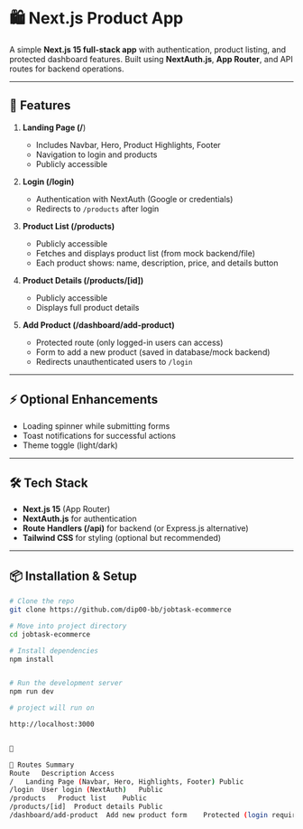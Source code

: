 # 🛍️ Next.js Product App

A simple **Next.js 15 full-stack app** with authentication, product listing, and protected dashboard features. Built using **NextAuth.js**, **App Router**, and API routes for backend operations.

---

## 🚀 Features

1. **Landing Page (/**)  
   - Includes Navbar, Hero, Product Highlights, Footer  
   - Navigation to login and products  
   - Publicly accessible  

2. **Login (/login)**  
   - Authentication with NextAuth (Google or credentials)  
   - Redirects to `/products` after login  

3. **Product List (/products)**  
   - Publicly accessible  
   - Fetches and displays product list (from mock backend/file)  
   - Each product shows: name, description, price, and details button  

4. **Product Details (/products/[id])**  
   - Publicly accessible  
   - Displays full product details  

5. **Add Product (/dashboard/add-product)**  
   - Protected route (only logged-in users can access)  
   - Form to add a new product (saved in database/mock backend)  
   - Redirects unauthenticated users to `/login`  

---

## ⚡ Optional Enhancements
- Loading spinner while submitting forms  
- Toast notifications for successful actions  
- Theme toggle (light/dark)  

---

## 🛠️ Tech Stack
- **Next.js 15** (App Router)  
- **NextAuth.js** for authentication  
- **Route Handlers (/api)** for backend (or Express.js alternative)  
- **Tailwind CSS** for styling (optional but recommended)  

---

## 📦 Installation & Setup

```bash
# Clone the repo
git clone https://github.com/dip00-bb/jobtask-ecommerce

# Move into project directory
cd jobtask-ecommerce

# Install dependencies
npm install


# Run the development server
npm run dev

# project will run on 

http://localhost:3000


🚀

📑 Routes Summary
Route	Description	Access
/	Landing Page (Navbar, Hero, Highlights, Footer)	Public
/login	User login (NextAuth)	Public
/products	Product list	Public
/products/[id]	Product details	Public
/dashboard/add-product	Add new product form	Protected (login required)